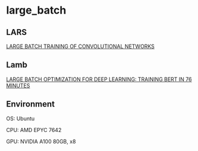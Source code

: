 # large_batch

## LARS

[LARGE BATCH TRAINING OF CONVOLUTIONAL NETWORKS](https://arxiv.org/abs/1708.03888)
## Lamb

[LARGE BATCH OPTIMIZATION FOR DEEP LEARNING: TRAINING BERT IN 76 MINUTES](https://arxiv.org/abs/1904.00962)

## Environment

OS: Ubuntu

CPU: AMD EPYC 7642

GPU: NVIDIA A100 80GB, x8
